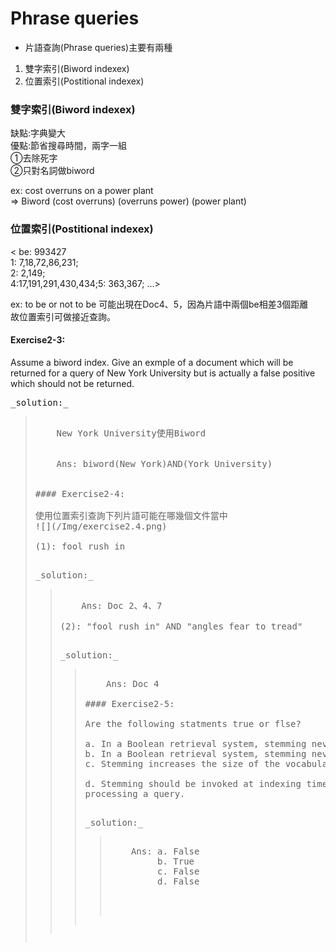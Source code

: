 # Phrase queries
* 片語查詢(Phrase queries)主要有兩種


1. 雙字索引(Biword indexex)
2. 位置索引(Postitional indexex)

### 雙字索引(Biword indexex)

缺點:字典變大<br>優點:節省搜尋時間，兩字一組<br>①去除死字<br>②只對名詞做biword

ex: cost overruns on a power plant<br>
=> Biword (cost overruns) (overruns power) (power plant)

### 位置索引(Postitional indexex)

< be: 993427 <br> 1: 7,18,72,86,231;<br>2: 2,149;<br>4:17,191,291,430,434;5: 363,367; ...>

ex: to be or not to be 可能出現在Doc4、5，因為片語中兩個be相差3個距離<br>
故位置索引可做接近查詢。

#### Exercise2-3:

Assume a biword index. Give an exmple of a document which will be returned for a query of New York University but is actually a false positive which should not be returned.

<pre>_solution:_<blockquote>
    New York University使用Biword
    <br>
    Ans: biword(New York)AND(York University)
    
    
#### Exercise2-4:

使用位置索引查詢下列片語可能在哪幾個文件當中
![](/Img/exercise2.4.png)

(1): fool rush in

<pre>_solution:_<blockquote>
    Ans: Doc 2、4、7
    
(2): "fool rush in" AND "angles fear to tread"

<pre>_solution:_<blockquote>
    Ans: Doc 4

#### Exercise2-5:

Are the following statments true or flse?<br>
a. In a Boolean retrieval system, stemming never lowers precision.<br>b. In a Boolean retrieval system, stemming never lowers recall.<br>c. Stemming increases the size of the vocabulary.<br>
d. Stemming should be invoked at indexing time but not while<br>processing a query.<br>
<pre>_solution:_<blockquote>
    Ans: a. False
         b. True
         c. False
         d. False
